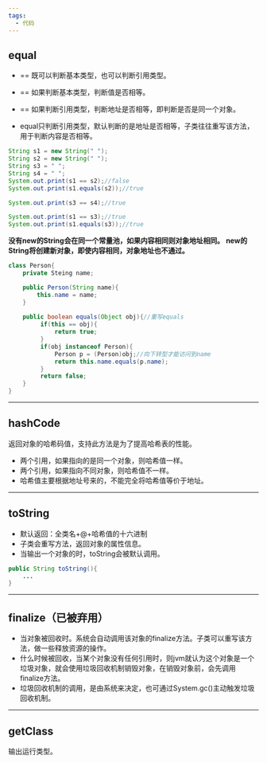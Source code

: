 ```yaml
---
tags:
  - 代码
---
```

## equal

- == 既可以判断基本类型，也可以判断引用类型。
- == 如果判断基本类型，判断值是否相等。
- == 如果判断引用类型，判断地址是否相等，即判断是否是同一个对象。

- equal只判断引用类型，默认判断的是地址是否相等，子类往往重写该方法，用于判断内容是否相等。
```java
String s1 = new String(" ");
String s2 = new String(" ");
String s3 = " ";
String s4 = " ";
System.out.print(s1 == s2);//false
System.out.print(s1.equals(s2));//true

System.out.print(s3 == s4);//true

System.out.print(s1 == s3);//true
System.out.print(s1.equals(s3));//true
```
**没有new的String会在同一个常量池，如果内容相同则对象地址相同。**
**new的String将创建新对象，即使内容相同，对象地址也不通过。**

```java
class Person{
	private Steing name;

	public Person(String name){
		this.name = name;
	}
	
	public boolean equals(Object obj){//重写equals
		 if(this == obj){
			 return true;
		 }
		 if(obj instanceof Person){
			 Person p = (Person)obj;//向下转型才能访问到name
			 return this.name.equals(p.name);
		 }
		 return false;
	}
}
```


---
## hashCode

返回对象的哈希码值，支持此方法是为了提高哈希表的性能。

- 两个引用，如果指向的是同一个对象，则哈希值一样。
- 两个引用，如果指向不同对象，则哈希值不一样。
- 哈希值主要根据地址号来的，不能完全将哈希值等价于地址。


---
## toString

- 默认返回：全类名+@+哈希值的十六进制
- 子类会重写方法，返回对象的属性信息。
- 当输出一个对象的时，toString会被默认调用。
```java
public String toString(){
	...
}
```


---
## finalize（已被弃用）

- 当对象被回收时。系统会自动调用该对象的finalize方法。子类可以重写该方法，做一些释放资源的操作。
- 什么时候被回收，当某个对象没有任何引用时，则jvm就认为这个对象是一个垃圾对象，就会使用垃圾回收机制销毁对象，在销毁对象前，会先调用finalize方法。
- 垃圾回收机制的调用，是由系统来决定，也可通过System.gc()主动触发垃圾回收机制。


---
## getClass

输出运行类型。